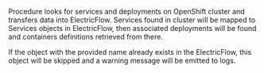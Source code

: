 Procedure looks for services and deployments on OpenShift
cluster and transfers data into ElectricFlow. Services found
in cluster will be mapped to Services objects in ElectricFlow,
then associated deployments will be found and containers
definitions retrieved from there.

If the object with the provided name already exists in the ElectricFlow, this object will be skipped and a warning message will be emitted to logs.
